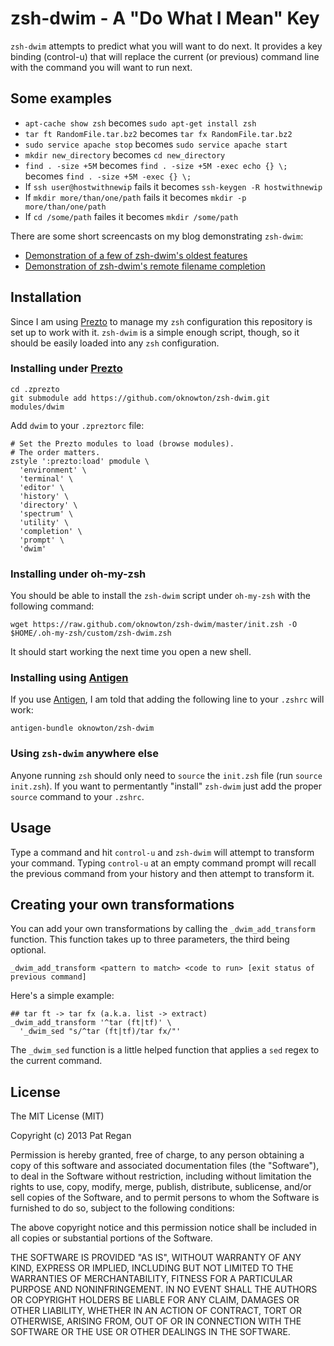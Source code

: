 # zsh-dwim - A "Do What I Mean" Key

`zsh-dwim` attempts to predict what you will want to do next.  It provides a key binding (control-u) that will replace the current (or previous) command line with the command you will want to run next.

## Some examples

 * `apt-cache show zsh` becomes `sudo apt-get install zsh`
 * `tar ft RandomFile.tar.bz2` becomes `tar fx RandomFile.tar.bz2`
 * `sudo service apache stop` becomes `sudo service apache start`
 * `mkdir new_directory` becomes `cd new_directory`
 * `find . -size +5M` becomes `find . -size +5M -exec echo {} \;` becomes `find . -size +5M -exec {} \;`
 * If `ssh user@hostwithnewip` fails it becomes `ssh-keygen -R hostwithnewip`
 * If `mkdir more/than/one/path` fails it becomes `mkdir -p more/than/one/path`
 * If `cd /some/path` failes it becomes `mkdir /some/path`


There are some short screencasts on my blog demonstrating `zsh-dwim`:

 * [Demonstration of a few of zsh-dwim's oldest features](http://blog.patshead.com/2012/10/cleanup-of-zsh-dwim.html)
 * [Demonstration of zsh-dwim's remote filename completion](http://blog.patshead.com/2013/01/zsh-dwim-most-recent-remote-file-completion.html)


## Installation

Since I am using [Prezto](https://github.com/sorin-ionescu/prezto) to manage my `zsh` configuration this repository is set up to work with it.  `zsh-dwim` is a simple enough script, though, so it should be easily loaded into any `zsh` configuration.

### Installing under [Prezto](https://github.com/sorin-ionescu/prezto)

    cd .zprezto
    git submodule add https://github.com/oknowton/zsh-dwim.git modules/dwim

Add `dwim` to your `.zpreztorc` file:

    # Set the Prezto modules to load (browse modules).
    # The order matters.
    zstyle ':prezto:load' pmodule \
      'environment' \
      'terminal' \
      'editor' \
      'history' \
      'directory' \
      'spectrum' \
      'utility' \
      'completion' \
      'prompt' \
      'dwim'

### Installing under oh-my-zsh

You should be able to install the `zsh-dwim` script under `oh-my-zsh` with the following command:

    wget https://raw.github.com/oknowton/zsh-dwim/master/init.zsh -O $HOME/.oh-my-zsh/custom/zsh-dwim.zsh

It should start working the next time you open a new shell.

### Installing using [Antigen](https://github.com/zsh-users/antigen)

If you use [Antigen](https://github.com/zsh-users/antigen), I am told that adding the following line to your `.zshrc` will work:

    antigen-bundle oknowton/zsh-dwim
    
### Using `zsh-dwim` anywhere else

Anyone running `zsh` should only need to `source` the `init.zsh` file (run `source init.zsh`).  If you want to permentantly "install" `zsh-dwim` just add the proper `source` command to your `.zshrc`.

## Usage

Type a command and hit `control-u` and `zsh-dwim` will attempt to transform your command.  Typing `control-u` at an empty command prompt will recall the previous command from your history and then attempt to transform it.

## Creating your own transformations

You can add your own transformations by calling the `_dwim_add_transform` function.  This function takes up to three parameters, the third being optional.

    _dwim_add_transform <pattern to match> <code to run> [exit status of previous command]
    
Here's a simple example:

    ## tar ft -> tar fx (a.k.a. list -> extract)
    _dwim_add_transform '^tar (ft|tf)' \
      '_dwim_sed "s/^tar (ft|tf)/tar fx/"'

The `_dwim_sed` function is a little helped function that applies a `sed` regex to the current command.

## License

The MIT License (MIT)

Copyright (c) 2013 Pat Regan

Permission is hereby granted, free of charge, to any person obtaining a copy
of this software and associated documentation files (the "Software"), to deal
in the Software without restriction, including without limitation the rights
to use, copy, modify, merge, publish, distribute, sublicense, and/or sell
copies of the Software, and to permit persons to whom the Software is
furnished to do so, subject to the following conditions:

The above copyright notice and this permission notice shall be included in
all copies or substantial portions of the Software.

THE SOFTWARE IS PROVIDED "AS IS", WITHOUT WARRANTY OF ANY KIND, EXPRESS OR
IMPLIED, INCLUDING BUT NOT LIMITED TO THE WARRANTIES OF MERCHANTABILITY,
FITNESS FOR A PARTICULAR PURPOSE AND NONINFRINGEMENT. IN NO EVENT SHALL THE
AUTHORS OR COPYRIGHT HOLDERS BE LIABLE FOR ANY CLAIM, DAMAGES OR OTHER
LIABILITY, WHETHER IN AN ACTION OF CONTRACT, TORT OR OTHERWISE, ARISING FROM,
OUT OF OR IN CONNECTION WITH THE SOFTWARE OR THE USE OR OTHER DEALINGS IN
THE SOFTWARE.


